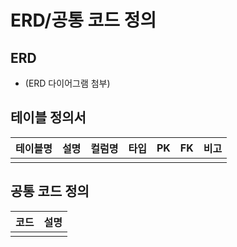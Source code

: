 # ERD/공통 코드 정의

## ERD
- (ERD 다이어그램 첨부)

## 테이블 정의서
| 테이블명 | 설명 | 컬럼명 | 타입 | PK | FK | 비고 |
|----------|------|--------|------|----|----|------|
|          |      |        |      |    |    |      |

## 공통 코드 정의
| 코드 | 설명 |
|------|------|
|      |      |
